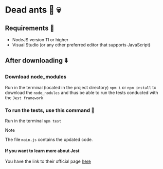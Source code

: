 # Dead ants :ant: :skull:

## Requirements :round_pushpin:

* NodeJS version 11 or higher
* Visual Studio (or any other preferred editor that supports JavaScript)

## After downloading :arrow_down:

### Download node_modules
Run in the terminal (located in the project directory) ```npm i``` or ```npm install``` to download the  `node_nodules` and thus be able to run the tests conducted with the `Jest framework` 

### To run the tests, use this command :test_tube:
Run in the terminal ```npm test```

> [!NOTE]
> The file `main.js` contains the updated code.

#### If you want to learn more about Jest
You have the link to their official page [here](https://jestjs.io/)

